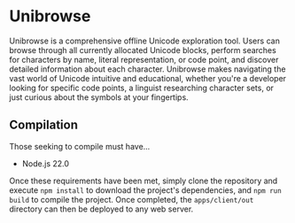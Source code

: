 # Unibrowse
Unibrowse is a comprehensive offline Unicode exploration tool. Users can browse
through all currently allocated Unicode blocks, perform searches for characters
by name, literal representation, or code point, and discover detailed
information about each character. Unibrowse makes navigating the vast world of
Unicode intuitive and educational, whether you're a developer looking for
specific code points, a linguist researching character sets, or just curious
about the symbols at your fingertips.

## Compilation
Those seeking to compile must have...

- Node.js 22.0

Once these requirements have been met, simply clone the repository and execute
`npm install` to download the project's dependencies, and `npm run build` to
compile the project. Once completed, the `apps/client/out` directory can then
be deployed to any web server.
